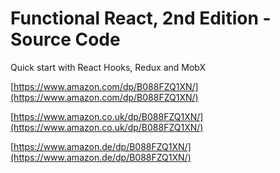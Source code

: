 # Functional React, 2nd Edition - Source Code
Quick start with React Hooks, Redux and MobX

[https://www.amazon.com/dp/B088FZQ1XN/](https://www.amazon.com/dp/B088FZQ1XN/)

[https://www.amazon.co.uk/dp/B088FZQ1XN/](https://www.amazon.co.uk/dp/B088FZQ1XN/)

[https://www.amazon.de/dp/B088FZQ1XN/](https://www.amazon.de/dp/B088FZQ1XN/)